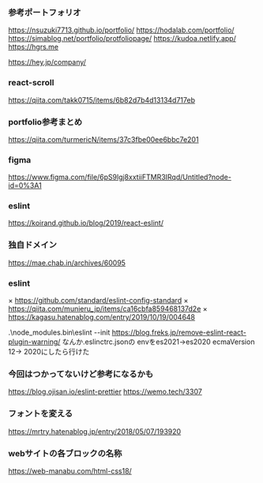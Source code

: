### 参考ポートフォリオ
https://nsuzuki7713.github.io/portfolio/
https://hodalab.com/portfolio/
https://simablog.net/portfolio/protfoliopage/
https://kudoa.netlify.app/
https://hgrs.me

https://hey.jp/company/
### react-scroll
https://qiita.com/takk0715/items/6b82d7b4d13134d717eb

### portfolio参考まとめ
https://qiita.com/turmericN/items/37c3fbe00ee6bbc7e201

### figma
https://www.figma.com/file/6pS9lgj8xxtiiFTMR3IRqd/Untitled?node-id=0%3A1

### eslint
https://koirand.github.io/blog/2019/react-eslint/

### 独自ドメイン
https://mae.chab.in/archives/60095

### eslint
× https://github.com/standard/eslint-config-standard
× https://qiita.com/munieru_jp/items/ca16cbfa859468137d2e
× https://kagasu.hatenablog.com/entry/2019/10/19/004648

.\node_modules\.bin\eslint --init
https://blog.freks.jp/remove-eslint-react-plugin-warning/
なんか.eslinctrc.jsonの
envをes2021->es2020
ecmaVersion 12-> 2020にしたら行けた

### 今回はつかってないけど参考になるかも
https://blog.ojisan.io/eslint-prettier
https://wemo.tech/3307

### フォントを変える
https://mrtry.hatenablog.jp/entry/2018/05/07/193920

### webサイトの各ブロックの名称
https://web-manabu.com/html-css18/